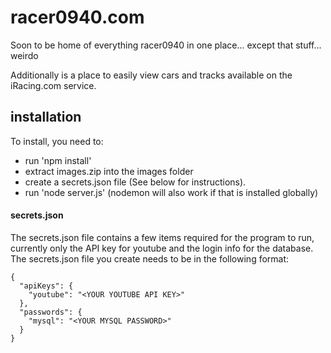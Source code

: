 # racer0940.com

Soon to be home of everything racer0940 in one place... except that stuff... weirdo

Additionally is a place to easily view cars and tracks available on the iRacing.com service.

## installation
To install, you need to:
- run 'npm install'
- extract images.zip into the images folder
- create a secrets.json file (See below for instructions).
- run 'node server.js'  (nodemon will also work if that is installed globally)


#### secrets.json
The secrets.json file contains a few items required for the program to run, currently only the API key for youtube and the login info for the database.
  The secrets.json file you create needs to be in the following format:  
```
{
  "apiKeys": {
    "youtube": "<YOUR YOUTUBE API KEY>"
  },
  "passwords": {
  	"mysql": "<YOUR MYSQL PASSWORD>"
  }
}
```
